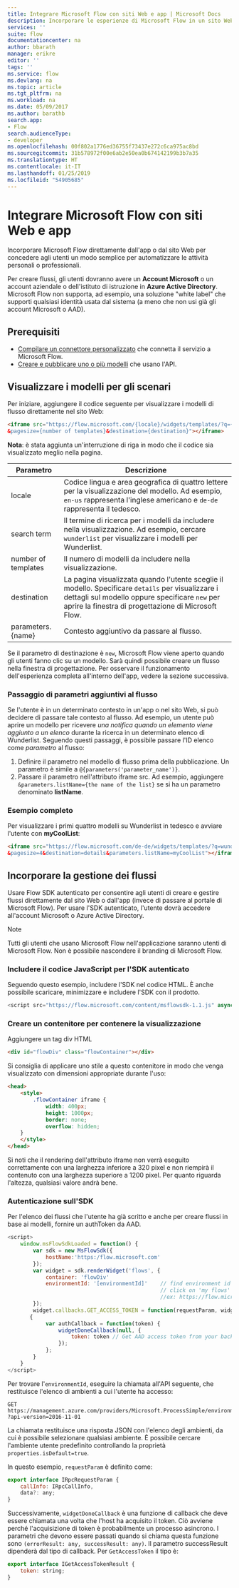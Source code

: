 ```yaml
---
title: Integrare Microsoft Flow con siti Web e app | Microsoft Docs
description: Incorporare le esperienze di Microsoft Flow in un sito Web o un'app.
services: ''
suite: flow
documentationcenter: na
author: bbarath
manager: erikre
editor: ''
tags: ''
ms.service: flow
ms.devlang: na
ms.topic: article
ms.tgt_pltfrm: na
ms.workload: na
ms.date: 05/09/2017
ms.author: barathb
search.app:
- Flow
search.audienceType:
- developer
ms.openlocfilehash: 00f802a1776ed36755f73437e272c6ca975ac8bd
ms.sourcegitcommit: 31b578972f00e6ab2e50ea0b674142199b3b7a35
ms.translationtype: HT
ms.contentlocale: it-IT
ms.lasthandoff: 01/25/2019
ms.locfileid: "54905685"
---
```

# <a name="integrate-microsoft-flow-with-websites-and-apps"></a>Integrare Microsoft Flow con siti Web e app
Incorporare Microsoft Flow direttamente dall'app o dal sito Web per concedere agli utenti un modo semplice per automatizzare le attività personali o professionali.

Per creare flussi, gli utenti dovranno avere un **Account Microsoft** o un account aziendale o dell'istituto di istruzione in **Azure Active Directory**. Microsoft Flow non supporta, ad esempio, una soluzione "white label" che supporti qualsiasi identità usata dal sistema (a meno che non usi già gli account Microsoft o AAD).

## <a name="prerequisites"></a>Prerequisiti
* [Compilare un connettore personalizzato](register-custom-api.md) che connetta il servizio a Microsoft Flow.
* [Creare e pubblicare uno o più modelli](../publish-a-template.md) che usano l'API.

## <a name="show-templates-for-your-scenarios"></a>Visualizzare i modelli per gli scenari
Per iniziare, aggiungere il codice seguente per visualizzare i modelli di flusso direttamente nel sito Web:

```html
<iframe src="https://flow.microsoft.com/{locale}/widgets/templates/?q={search term}
&pagesize={number of templates}&destination={destination}"></iframe>
```

**Nota**: è stata aggiunta un'interruzione di riga in modo che il codice sia visualizzato meglio nella pagina.

| Parametro | Descrizione |
| --- | --- |
| locale |Codice lingua e area geografica di quattro lettere per la visualizzazione del modello. Ad esempio, `en-us` rappresenta l'inglese americano e `de-de` rappresenta il tedesco. |
| search term |Il termine di ricerca per i modelli da includere nella visualizzazione. Ad esempio, cercare `wunderlist` per visualizzare i modelli per Wunderlist. |
| number of templates |Il numero di modelli da includere nella visualizzazione. |
| destination |La pagina visualizzata quando l'utente sceglie il modello. Specificare `details` per visualizzare i dettagli sul modello oppure specificare `new` per aprire la finestra di progettazione di Microsoft Flow. |
| parameters.{name} |Contesto aggiuntivo da passare al flusso. |

Se il parametro di destinazione è `new`, Microsoft Flow viene aperto quando gli utenti fanno clic su un modello. Sarà quindi possibile creare un flusso nella finestra di progettazione. Per osservare il funzionamento dell'esperienza completa all'interno dell'app, vedere la sezione successiva.

### <a name="passing-additional-parameters-to-the-flow"></a>Passaggio di parametri aggiuntivi al flusso
Se l'utente è in un determinato contesto in un'app o nel sito Web, si può decidere di passare tale contesto al flusso. Ad esempio, un utente può aprire un modello per ricevere *una notifica quando un elemento viene aggiunto a un elenco* durante la ricerca in un determinato elenco di Wunderlist. Seguendo questi passaggi, è possibile passare l'ID elenco come *parametro* al flusso:

1. Definire il parametro nel modello di flusso prima della pubblicazione. Un parametro è simile a `@{parameters('parameter_name')}`.
2. Passare il parametro nell'attributo iframe src. Ad esempio, aggiungere `&parameters.listName={the name of the list}` se si ha un parametro denominato **listName**.

### <a name="full-sample"></a>Esempio completo
Per visualizzare i primi quattro modelli su Wunderlist in tedesco e avviare l'utente con **myCoolList**:

```html
<iframe src="https://flow.microsoft.com/de-de/widgets/templates/?q=wunderlist
&pagesize=4&destination=details&parameters.listName=myCoolList"></iframe>
```

## <a name="embed-the-management-of-flows"></a>Incorporare la gestione dei flussi
Usare Flow SDK autenticato per consentire agli utenti di creare e gestire flussi direttamente dal sito Web o dall'app (invece di passare al portale di Microsoft Flow). Per usare l'SDK autenticato, l'utente dovrà accedere all'account Microsoft o Azure Active Directory.

> [!NOTE]
> Tutti gli utenti che usano Microsoft Flow nell'applicazione saranno utenti di Microsoft Flow. Non è possibile nascondere il branding di Microsoft Flow.
> 
> 

### <a name="include-the-javascript-for-the-authenticated-sdk"></a>Includere il codice JavaScript per l'SDK autenticato
Seguendo questo esempio, includere l'SDK nel codice HTML. È anche possibile scaricare, minimizzare e includere l'SDK con il prodotto.

```javascript
<script src="https://flow.microsoft.com/content/msflowsdk-1.1.js" async defer></script>
```

### <a name="create-a-container-to-contain-the-view"></a>Creare un contenitore per contenere la visualizzazione
Aggiungere un tag div HTML

```html
<div id="flowDiv" class="flowContainer"></div>
```

Si consiglia di applicare uno stile a questo contenitore in modo che venga visualizzato con dimensioni appropriate durante l'uso:

```html
<head>
    <style>
        .flowContainer iframe {
            width: 400px;
            height: 1000px;
            border: none;
            overflow: hidden;
    }
    </style>
</head>
```

Si noti che il rendering dell'attributo iframe non verrà eseguito correttamente con una larghezza inferiore a 320 pixel e non riempirà il contenuto con una larghezza superiore a 1200 pixel. Per quanto riguarda l'altezza, qualsiasi valore andrà bene.

### <a name="authentication-against-the-sdk"></a>Autenticazione sull'SDK
Per l'elenco dei flussi che l'utente ha già scritto e anche per creare flussi in base ai modelli, fornire un authToken da AAD.

```javascript
<script>
    window.msFlowSdkLoaded = function() {
        var sdk = new MsFlowSdk({
            hostName:'https:/flow.microsoft.com'
        });
        var widget = sdk.renderWidget('flows', {
            container: 'flowDiv'
            environmentId: '[environmentId]'    // find environment id from browser URL when you 
                                                // click on 'my flows'
                                                //ex: https://flow.microsoft.com/manage/environments/[environmentId]/flows
        });
        widget.callbacks.GET_ACCESS_TOKEN = function(requestParam, widgetDoneCallback)
       {
            var authCallback = function(token) {
                widgetDoneCallback(null, {
                    token: token // Get AAD access token from your backend system
                });
            };
        }
    }
</script>
```

Per trovare l'`environmentId`, eseguire la chiamata all'API seguente, che restituisce l'elenco di ambienti a cui l'utente ha accesso:

```http
GET https://management.azure.com/providers/Microsoft.ProcessSimple/environments
?api-version=2016-11-01 
```

La chiamata restituisce una risposta JSON con l'elenco degli ambienti, da cui è possibile selezionare qualsiasi ambiente. È possibile cercare l'ambiente utente predefinito controllando la proprietà `properties.isDefault=true`.

In questo esempio, `requestParam` è definito come:

```javascript
export interface IRpcRequestParam {
    callInfo: IRpcCallInfo,
    data?: any;
}
```

Successivamente, `widgetDoneCallback` è una funzione di callback che deve essere chiamata una volta che l'host ha acquisito il token. Ciò avviene perché l'acquisizione di token è probabilmente un processo asincrono. I parametri che devono essere passati quando si chiama questa funzione sono `(errorResult: any, successResult: any)`. Il parametro successResult dipenderà dal tipo di callback. Per `GetAccessToken` il tipo è:

```javascript
export interface IGetAccessTokenResult {
    token: string;
}
```

